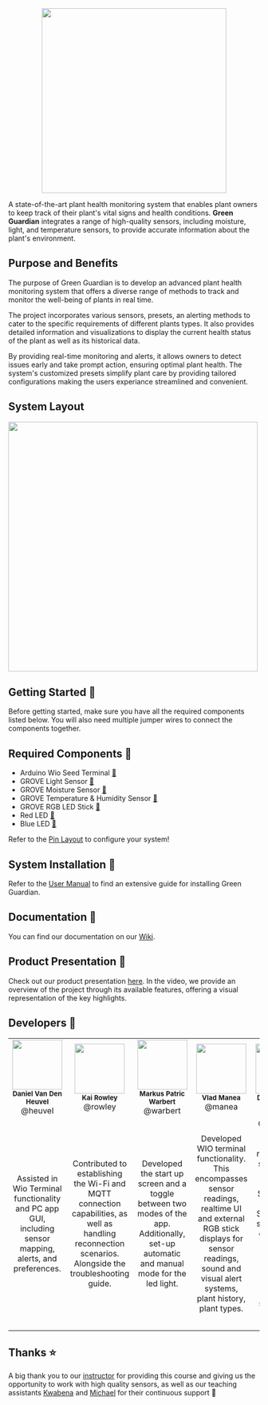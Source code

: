 <div align="center">
    <img src="https://lh3.googleusercontent.com/drive-viewer/AFGJ81oVpacOVrXQjdplLT6SN_mECTXoZzhUeRldEwvdC-brkDBhIEcea8o-IBoDJeFEUbplw5BRGXZ88NwCGhnzJMZ_1zdubg=s1600" height="370px">
</div>

A state-of-the-art plant health monitoring system that enables plant owners to keep track of their plant's vital signs and health conditions. **Green Guardian** integrates a range of high-quality sensors, including moisture, light, and temperature sensors, to provide accurate information about the plant's environment.

## Purpose and Benefits
The purpose of Green Guardian is to develop an advanced plant health monitoring system that offers a diverse range of methods to track and monitor the well-being of plants in real time. 

The project incorporates various sensors, presets, an alerting methods to cater to the specific requirements of different plants types. It also provides detailed information and visualizations to display the current health status of the plant as well as its historical data.

By providing real-time monitoring and alerts, it allows owners to detect issues early and take prompt action, ensuring optimal plant health. The system's customized presets simplify plant care by providing tailored configurations making the users experiance streamlined and convenient.

## System Layout
<div align="left">
    <img src="https://lh3.googleusercontent.com/drive-viewer/AFGJ81pIVR5ROGPxUvsJ7NwZIHODATGIbKegCwqmYbzfsXReLQOV6tfVbkcpcPu76h4XnPdrc6rIKt0Vp8Y4vG7CiRi9XdD2=s1600" height="500px">
</div>

## Getting Started :seedling:

Before getting started, make sure you have all the required components listed below. You will also need multiple jumper wires to connect the components together.

## Required Components :electric_plug:

- Arduino Wio Seed Terminal [:link:](https://wiki.seeedstudio.com/Wio-Terminal-Getting-Started/)
- GROVE Light Sensor [:link:](https://wiki.seeedstudio.com/Grove-Light_Sensor/)
- GROVE Moisture Sensor [:link:](https://wiki.seeedstudio.com/Grove-Moisture_Sensor/)
- GROVE Temperature & Humidity Sensor [:link:](https://wiki.seeedstudio.com/Grove-TemperatureAndHumidity_Sensor/)
- GROVE RGB LED Stick [:link:](https://wiki.seeedstudio.com/Grove-RGB_LED_Stick-10-WS2813_Mini)
- Red LED [:link:](https://wiki.seeedstudio.com/Grove-Red_LED)
- Blue LED [:link:](https://wiki.seeedstudio.com/Grove-Blue_LED)

Refer to the [Pin Layout](https://git.chalmers.se/courses/dit113/2023/group-3/green-guardian/-/wikis/User-Manual#configuring-the-sensor-pins) to configure your system!

## System Installation :wrench:

Refer to the [User Manual](https://git.chalmers.se/courses/dit113/2023/group-3/green-guardian/-/wikis/User-Manual) to find an extensive guide for installing Green Guardian.

## Documentation :notebook:

You can find our documentation on our [Wiki](https://git.chalmers.se/courses/dit113/2023/group-3/green-guardian/-/wikis/home).

## Product Presentation :gift:

Check out our product presentation [here](https://www.youtube.com/watch?v=ipRp1snuKhk). In the video, we provide an overview of the project through its available features, offering a visual representation of the key highlights.

## Developers :bow:

<table>
  <tr>
    <td align="center"><img src="https://secure.gravatar.com/avatar/3056b6827d3d959ea87306c4d2dd0c6a?s=800&d=identicon" width="100px;"/><br/><sub><b>Daniel Van Den Heuvel</b></sub><br>@heuvel</td>
    <td align="center"><img src="https://secure.gravatar.com/avatar/3271ba4e481b7c393b650b96a17344d0?s=800&d=identicon" width="100px;"/><br/><sub><b>Kai Rowley</b></sub><br>@rowley</td>
    <td align="center"><img src="https://secure.gravatar.com/avatar/b42bb18c7be524e233a1810611d9d691?s=800&d=identicon" width="100px;"/><br/><sub><b>Markus Patric Warbert</b></sub><br>@warbert</td>
    <td align="center"><img src="https://secure.gravatar.com/avatar/2fc86cf92b745433d732d4a2dc12653a?s=800&d=identicon" width="100px;"/><br/><sub><b>Vlad Manea</b></sub><br>@manea</td>
    <td align="center"><img src="https://secure.gravatar.com/avatar/67c02e131c7f77b7a6503eca15d13acc?s=800&d=identicon" width="100px;"/><br/><sub><b>Danyil Akulich</b></sub><br>@danyil</td>
    <td align="center"><img src="https://git.chalmers.se/uploads/-/system/user/avatar/3821/avatar.png?width=400" width="100px;"/><br/><sub><b>Salman Babar</b></sub><br>@salmanb</td>
  </tr>
  <tr>
    <td align="center">Assisted in Wio Terminal functionality and PC app GUI, including sensor mapping, alerts, and preferences.</td>
    <td align="center">Contributed to establishing the Wi-Fi and MQTT connection capabilities, as well as handling reconnection scenarios. Alongside the troubleshooting guide.</td>
    <td align="center">Developed the start up screen and a toggle between two modes of the app. Additionally, set-up automatic and manual mode for the led light.</td>
    <td align="center">Developed WIO terminal functionality. This encompasses sensor readings, realtime UI and external RGB stick displays for sensor readings, sound and visual alert systems, plant history, plant types.</td>
    <td align="center">Contributed to the PC GUI for representing sensor data on the screen. Specifically, Graph and Spreadsheet scenes. Also contributed in completing the connection between those scenes and the MQTT broker.</td>
    <td align="center">Mainly worked on the PC app GUI as well as documentation of the functional requirements.</td>
  </tr>
</table>

## Thanks :star:

A big thank you to our [instructor](@francisco.gomes) for providing this course and giving us the opportunity to work with high quality sensors, as well as our teaching assistants [Kwabena](@kwabenaa) and [Michael](@michlars) for their continuous support :pray: 

